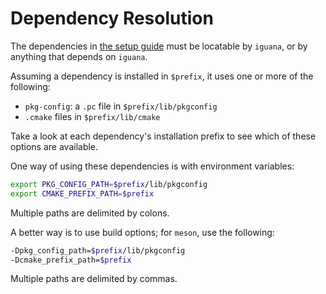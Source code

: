 # Dependency Resolution

The dependencies in [the setup guide](setup.md) must be locatable by `iguana`, or
by anything that depends on `iguana`.

Assuming a dependency is installed in `$prefix`, it uses one or more of the following:
- `pkg-config`: a `.pc` file in `$prefix/lib/pkgconfig`
- `.cmake` files in `$prefix/lib/cmake`

Take a look at each dependency's installation prefix to see which of these options
are available.

One way of using these dependencies is with environment variables:
```bash
export PKG_CONFIG_PATH=$prefix/lib/pkgconfig
export CMAKE_PREFIX_PATH=$prefix
```
Multiple paths are delimited by colons.

A better way is to use build options; for `meson`, use the following:
```bash
-Dpkg_config_path=$prefix/lib/pkgconfig
-Dcmake_prefix_path=$prefix
```
Multiple paths are delimited by commas.
